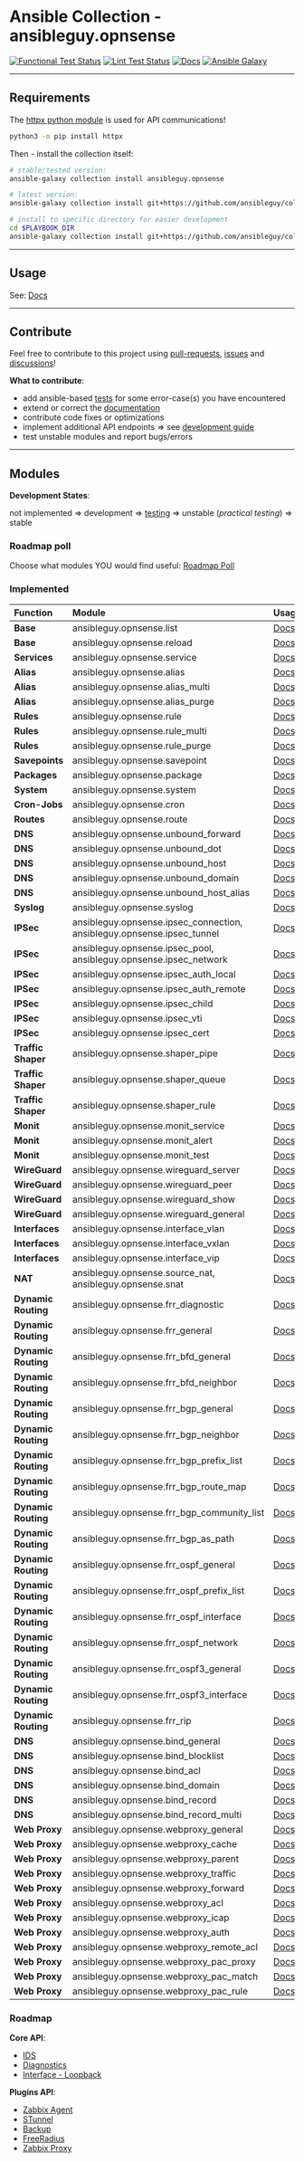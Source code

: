 # Ansible Collection - ansibleguy.opnsense

[![Functional Test Status](https://badges.ansibleguy.net/opnsense.collection.test.svg)](https://github.com/ansibleguy/collection_opnsense/blob/latest/scripts/test.sh)
[![Lint Test Status](https://badges.ansibleguy.net/opnsense.collection.lint.svg)](https://github.com/ansibleguy/collection_opnsense/blob/latest/scripts/lint.sh)
[![Docs](https://readthedocs.org/projects/opnsense_ansible/badge/?version=latest&style=flat)](https://opnsense.ansibleguy.net)
[![Ansible Galaxy](https://img.shields.io/ansible/collection/2148)](https://galaxy.ansible.com/ansibleguy/opnsense)

----

## Requirements

The [httpx python module](https://www.python-httpx.org/) is used for API communications!

```bash
python3 -m pip install httpx
```

Then - install the collection itself:

```bash
# stable/tested version:
ansible-galaxy collection install ansibleguy.opnsense

# latest version:
ansible-galaxy collection install git+https://github.com/ansibleguy/collection_opnsense.git

# install to specific directory for easier development
cd $PLAYBOOK_DIR
ansible-galaxy collection install git+https://github.com/ansibleguy/collection_opnsense.git -p ./collections
```

----

## Usage

See: [Docs](https://opnsense.ansibleguy.net)


----

## Contribute

Feel free to contribute to this project using [pull-requests](https://github.com/ansibleguy/collection_opnsense/pulls), [issues](https://github.com/ansibleguy/collection_opnsense/issues) and [discussions](https://github.com/ansibleguy/collection_opnsense/discussions)!

**What to contribute**:

* add ansible-based [tests](https://github.com/ansibleguy/collection_opnsense/blob/latest/tests) for some error-case(s) you have encountered
* extend or correct the [documentation](https://github.com/ansibleguy/collection_opnsense/blob/latest/docs)
* contribute code fixes or optimizations
* implement additional API endpoints => see [development guide](https://opnsense.ansibleguy.net/en/latest/usage/4_develop.html)
* test unstable modules and report bugs/errors

----

## Modules

**Development States**:

not implemented => development => [testing](https://github.com/ansibleguy/collection_opnsense/tree/latest/tests) => unstable (_practical testing_) => stable

### Roadmap poll

Choose what modules YOU would find useful: [Roadmap Poll](https://github.com/ansibleguy/collection_opnsense/discussions/14)

### Implemented


| Function            | Module                                                                 | Usage                                                                                                             | State    |
|:--------------------|:-----------------------------------------------------------------------|:------------------------------------------------------------------------------------------------------------------|:---------|
| **Base**            | ansibleguy.opnsense.list                                               | [Docs](https://opnsense.ansibleguy.net/en/latest/modules/2_list.html)                                             | stable   |
| **Base**            | ansibleguy.opnsense.reload                                             | [Docs](https://opnsense.ansibleguy.net/en/latest/modules/2_reload.html)                                           | stable   |
| **Services**        | ansibleguy.opnsense.service                                            | [Docs](https://opnsense.ansibleguy.net/en/latest/modules/service.html)                                            | stable   |
| **Alias**           | ansibleguy.opnsense.alias                                              | [Docs](https://opnsense.ansibleguy.net/en/latest/modules/alias.html)                                              | stable   | 
| **Alias**           | ansibleguy.opnsense.alias_multi                                        | [Docs](https://opnsense.ansibleguy.net/en/latest/modules/alias_multi.html)                                        | stable   |
| **Alias**           | ansibleguy.opnsense.alias_purge                                        | [Docs](https://opnsense.ansibleguy.net/en/latest/modules/alias_multi.html#ansibleguy-opnsense-alias-purge)        | unstable |
| **Rules**           | ansibleguy.opnsense.rule                                               | [Docs](https://opnsense.ansibleguy.net/en/latest/modules/rule.html)                                               | unstable |
| **Rules**           | ansibleguy.opnsense.rule_multi                                         | [Docs](https://opnsense.ansibleguy.net/en/latest/modules/rule_multi.html)                                         | unstable |
| **Rules**           | ansibleguy.opnsense.rule_purge                                         | [Docs](https://opnsense.ansibleguy.net/en/latest/modules/rule_multi.html#ansibleguy-opnsense-rule-purge)          | unstable |
| **Savepoints**      | ansibleguy.opnsense.savepoint                                          | [Docs](https://opnsense.ansibleguy.net/en/latest/modules/savepoint.html)                                          | unstable |
| **Packages**        | ansibleguy.opnsense.package                                            | [Docs](https://opnsense.ansibleguy.net/en/latest/modules/package.html)                                            | stable   |
| **System**          | ansibleguy.opnsense.system                                             | [Docs](https://opnsense.ansibleguy.net/en/latest/modules/system.html)                                             | stable |
| **Cron-Jobs**       | ansibleguy.opnsense.cron                                               | [Docs](https://opnsense.ansibleguy.net/en/latest/modules/cron.html)                                               | stable   |
| **Routes**          | ansibleguy.opnsense.route                                              | [Docs](https://opnsense.ansibleguy.net/en/latest/modules/route.html)                                              | stable |
| **DNS**             | ansibleguy.opnsense.unbound_forward                                    | [Docs](https://opnsense.ansibleguy.net/en/latest/modules/unbound_forwarding.html)                                 | stable   |
| **DNS**             | ansibleguy.opnsense.unbound_dot                                        | [Docs](https://opnsense.ansibleguy.net/en/latest/modules/unbound_dot.html)                                        | stable   |
| **DNS**             | ansibleguy.opnsense.unbound_host                                       | [Docs](https://opnsense.ansibleguy.net/en/latest/modules/unbound_host.html)                                       | stable   |
| **DNS**             | ansibleguy.opnsense.unbound_domain                                     | [Docs](https://opnsense.ansibleguy.net/en/latest/modules/unbound_domain.html)                                     | stable   |
| **DNS**             | ansibleguy.opnsense.unbound_host_alias                                 | [Docs](https://opnsense.ansibleguy.net/en/latest/modules/unbound_host_alias.html)                                 | stable |
| **Syslog**          | ansibleguy.opnsense.syslog                                             | [Docs](https://opnsense.ansibleguy.net/en/latest/modules/syslog.html)                                             | stable   |
| **IPSec**           | ansibleguy.opnsense.ipsec_connection, ansibleguy.opnsense.ipsec_tunnel | [Docs](https://opnsense.ansibleguy.net/en/latest/modules/ipsec.html)                                              | unstable |
| **IPSec**           | ansibleguy.opnsense.ipsec_pool, ansibleguy.opnsense.ipsec_network      | [Docs](https://opnsense.ansibleguy.net/en/latest/modules/ipsec.html)                                              | unstable |
| **IPSec**           | ansibleguy.opnsense.ipsec_auth_local                                   | [Docs](https://opnsense.ansibleguy.net/en/latest/modules/ipsec.html)                                              | unstable |
| **IPSec**           | ansibleguy.opnsense.ipsec_auth_remote                                  | [Docs](https://opnsense.ansibleguy.net/en/latest/modules/ipsec.html)                                              | unstable |
| **IPSec**           | ansibleguy.opnsense.ipsec_child                                        | [Docs](https://opnsense.ansibleguy.net/en/latest/modules/ipsec.html)                                              | unstable |
| **IPSec**           | ansibleguy.opnsense.ipsec_vti                                          | [Docs](https://opnsense.ansibleguy.net/en/latest/modules/ipsec.html)                                              | unstable |
| **IPSec**           | ansibleguy.opnsense.ipsec_cert                                         | [Docs](https://opnsense.ansibleguy.net/en/latest/modules/ipsec.html)                                              | unstable |
| **Traffic Shaper**  | ansibleguy.opnsense.shaper_pipe                                        | [Docs](https://opnsense.ansibleguy.net/en/latest/modules/shaper.html)                                             | stable |
| **Traffic Shaper**  | ansibleguy.opnsense.shaper_queue                                       | [Docs](https://opnsense.ansibleguy.net/en/latest/modules/shaper.html)                                             | stable |
| **Traffic Shaper**  | ansibleguy.opnsense.shaper_rule                                        | [Docs](https://opnsense.ansibleguy.net/en/latest/modules/shaper.html)                                             | stable |
| **Monit**           | ansibleguy.opnsense.monit_service                                      | [Docs](https://opnsense.ansibleguy.net/en/latest/modules/monit.html)                                              | stable |
| **Monit**           | ansibleguy.opnsense.monit_alert                                        | [Docs](https://opnsense.ansibleguy.net/en/latest/modules/monit.html)                                              | stable |
| **Monit**           | ansibleguy.opnsense.monit_test                                         | [Docs](https://opnsense.ansibleguy.net/en/latest/modules/monit.html)                                              | stable |
| **WireGuard**       | ansibleguy.opnsense.wireguard_server                                   | [Docs](https://opnsense.ansibleguy.net/en/latest/modules/wireguard.html)                                          | stable |
| **WireGuard**       | ansibleguy.opnsense.wireguard_peer                                     | [Docs](https://opnsense.ansibleguy.net/en/latest/modules/wireguard.html)                                          | stable |
| **WireGuard**       | ansibleguy.opnsense.wireguard_show                                     | [Docs](https://opnsense.ansibleguy.net/en/latest/modules/wireguard.html)                                          | stable |
| **WireGuard**       | ansibleguy.opnsense.wireguard_general                                  | [Docs](https://opnsense.ansibleguy.net/en/latest/modules/wireguard.html)                                          | stable |
| **Interfaces**      | ansibleguy.opnsense.interface_vlan                                     | [Docs](https://opnsense.ansibleguy.net/en/latest/modules/interface.html)                                          | stable |
| **Interfaces**      | ansibleguy.opnsense.interface_vxlan                                    | [Docs](https://opnsense.ansibleguy.net/en/latest/modules/interface.html)                                          | stable |
| **Interfaces**      | ansibleguy.opnsense.interface_vip                                      | [Docs](https://opnsense.ansibleguy.net/en/latest/modules/interface.html)                                          | stable |
| **NAT**             | ansibleguy.opnsense.source_nat, ansibleguy.opnsense.snat               | [Docs](https://opnsense.ansibleguy.net/en/latest/modules/source_nat.html)                                         | unstable |
| **Dynamic Routing** | ansibleguy.opnsense.frr_diagnostic                                     | [Docs](https://opnsense.ansibleguy.net/en/latest/modules/frr_diagnostic.html)                                     | stable |
| **Dynamic Routing** | ansibleguy.opnsense.frr_general                                        | [Docs](https://opnsense.ansibleguy.net/en/latest/modules/frr_general.html)                                        | stable |
| **Dynamic Routing** | ansibleguy.opnsense.frr_bfd_general                                    | [Docs](https://opnsense.ansibleguy.net/en/latest/modules/frr_bfd.html#ansibleguy-opnsense-frr-bfd-general)        | stable |
| **Dynamic Routing** | ansibleguy.opnsense.frr_bfd_neighbor                                   | [Docs](https://opnsense.ansibleguy.net/en/latest/modules/frr_bfd.html#ansibleguy-opnsense-frr-bfd-neighbor)       | stable |
| **Dynamic Routing** | ansibleguy.opnsense.frr_bgp_general                                    | [Docs](https://opnsense.ansibleguy.net/en/latest/modules/frr_bgp.html#ansibleguy-opnsense-frr-bgp-general)        | stable |
| **Dynamic Routing** | ansibleguy.opnsense.frr_bgp_neighbor                                   | [Docs](https://opnsense.ansibleguy.net/en/latest/modules/frr_bgp.html#ansibleguy-opnsense-frr-bgp-neighbor)       | stable |
| **Dynamic Routing** | ansibleguy.opnsense.frr_bgp_prefix_list                                | [Docs](https://opnsense.ansibleguy.net/en/latest/modules/frr_bgp.html#ansibleguy-opnsense-frr-bgp-prefix-list)    | stable |
| **Dynamic Routing** | ansibleguy.opnsense.frr_bgp_route_map                                  | [Docs](https://opnsense.ansibleguy.net/en/latest/modules/frr_bgp.html#ansibleguy-opnsense-frr-bgp-route-map)      | stable |
| **Dynamic Routing** | ansibleguy.opnsense.frr_bgp_community_list                             | [Docs](https://opnsense.ansibleguy.net/en/latest/modules/frr_bgp.html#ansibleguy-opnsense-frr-bgp-community-list) | stable |
| **Dynamic Routing** | ansibleguy.opnsense.frr_bgp_as_path                                    | [Docs](https://opnsense.ansibleguy.net/en/latest/modules/frr_bgp.html#ansibleguy-opnsense-frr-bgp-as-path)        | stable |
| **Dynamic Routing** | ansibleguy.opnsense.frr_ospf_general                                   | [Docs](https://opnsense.ansibleguy.net/en/latest/modules/frr_ospf.html#ansibleguy-opnsense-frr-ospf-general)      | stable |
| **Dynamic Routing** | ansibleguy.opnsense.frr_ospf_prefix_list                               | [Docs](https://opnsense.ansibleguy.net/en/latest/modules/frr_ospf.html#ansibleguy-opnsense-frr-ospf-prefix-list)  | stable |
| **Dynamic Routing** | ansibleguy.opnsense.frr_ospf_interface                                 | [Docs](https://opnsense.ansibleguy.net/en/latest/modules/frr_ospf.html#ansibleguy-opnsense-frr-ospf-interface)    | stable |
| **Dynamic Routing** | ansibleguy.opnsense.frr_ospf_network                                   | [Docs](https://opnsense.ansibleguy.net/en/latest/modules/frr_ospf.html#ansibleguy-opnsense-frr-ospf-network)      | stable |
| **Dynamic Routing** | ansibleguy.opnsense.frr_ospf3_general                                  | [Docs](https://opnsense.ansibleguy.net/en/latest/modules/frr_ospf.html#ansibleguy-opnsense-frr-ospf3-general)     | stable |
| **Dynamic Routing** | ansibleguy.opnsense.frr_ospf3_interface                                | [Docs](https://opnsense.ansibleguy.net/en/latest/modules/frr_ospf.html#ansibleguy-opnsense-frr-ospf3-interface)   | stable |
| **Dynamic Routing** | ansibleguy.opnsense.frr_rip                                            | [Docs](https://opnsense.ansibleguy.net/en/latest/modules/frr_rip.html)                                            | stable |
| **DNS**             | ansibleguy.opnsense.bind_general                                       | [Docs](https://opnsense.ansibleguy.net/en/latest/modules/bind.html#ansibleguy-opnsense-bind-general)              | stable |
| **DNS**             | ansibleguy.opnsense.bind_blocklist                                     | [Docs](https://opnsense.ansibleguy.net/en/latest/modules/bind.html#ansibleguy-opnsense-bind-blocklist)            | stable |
| **DNS**             | ansibleguy.opnsense.bind_acl                                           | [Docs](https://opnsense.ansibleguy.net/en/latest/modules/bind.html#ansibleguy-opnsense-bind-acl)                  | stable |
| **DNS**             | ansibleguy.opnsense.bind_domain                                        | [Docs](https://opnsense.ansibleguy.net/en/latest/modules/bind.html#ansibleguy-opnsense-bind-domain)               | stable |
| **DNS**             | ansibleguy.opnsense.bind_record                                        | [Docs](https://opnsense.ansibleguy.net/en/latest/modules/bind.html#ansibleguy-opnsense-bind-record)               | stable |
| **DNS**             | ansibleguy.opnsense.bind_record_multi                                  | [Docs](https://opnsense.ansibleguy.net/en/latest/modules/bind.html#ansibleguy-opnsense-bind-record-multi)         | stable |
| **Web Proxy**       | ansibleguy.opnsense.webproxy_general                                   | [Docs](https://opnsense.ansibleguy.net/en/latest/modules/webproxy.html#id2)                                       | stable |
| **Web Proxy**       | ansibleguy.opnsense.webproxy_cache                                     | [Docs](https://opnsense.ansibleguy.net/en/latest/modules/webproxy.html#id3)                                       | stable |
| **Web Proxy**       | ansibleguy.opnsense.webproxy_parent                                    | [Docs](https://opnsense.ansibleguy.net/en/latest/modules/webproxy.html#id4)                                       | stable |
| **Web Proxy**       | ansibleguy.opnsense.webproxy_traffic                                   | [Docs](https://opnsense.ansibleguy.net/en/latest/modules/webproxy.html#id5)                                       | stable |
| **Web Proxy**       | ansibleguy.opnsense.webproxy_forward                                   | [Docs](https://opnsense.ansibleguy.net/en/latest/modules/webproxy.html#id7)                                       | stable |
| **Web Proxy**       | ansibleguy.opnsense.webproxy_acl                                       | [Docs](https://opnsense.ansibleguy.net/en/latest/modules/webproxy.html#id8)                                       | stable |
| **Web Proxy**       | ansibleguy.opnsense.webproxy_icap                                      | [Docs](https://opnsense.ansibleguy.net/en/latest/modules/webproxy.html#id9)                                       | stable |
| **Web Proxy**       | ansibleguy.opnsense.webproxy_auth                                      | [Docs](https://opnsense.ansibleguy.net/en/latest/modules/webproxy.html#id10)                                      | stable |
| **Web Proxy**       | ansibleguy.opnsense.webproxy_remote_acl                                | [Docs](https://opnsense.ansibleguy.net/en/latest/modules/webproxy.html#id12)                                      | stable |
| **Web Proxy**       | ansibleguy.opnsense.webproxy_pac_proxy                                 | [Docs](https://opnsense.ansibleguy.net/en/latest/modules/webproxy.html#id14)                                      | stable |
| **Web Proxy**       | ansibleguy.opnsense.webproxy_pac_match                                 | [Docs](https://opnsense.ansibleguy.net/en/latest/modules/webproxy.html#id15)                                      | stable |
| **Web Proxy**       | ansibleguy.opnsense.webproxy_pac_rule                                  | [Docs](https://opnsense.ansibleguy.net/en/latest/modules/webproxy.html#id18)                                      | stable |


### Roadmap

**Core API**:

- [IDS](https://docs.opnsense.org/development/api/core/ids.html)
- [Diagnostics](https://docs.opnsense.org/development/api/core/diagnostics.html)
- [Interface - Loopback](https://docs.opnsense.org/development/api/core/interfaces.html)

**Plugins API**:

- [Zabbix Agent](https://docs.opnsense.org/development/api/plugins/zabbixagent.html)
- [STunnel](https://docs.opnsense.org/development/api/plugins/stunnel.html)
- [Backup](https://docs.opnsense.org/development/api/plugins/backup.html)
- [FreeRadius](https://docs.opnsense.org/development/api/plugins/freeradius.html)
- [Zabbix Proxy](https://docs.opnsense.org/development/api/plugins/zabbixproxy.html)
